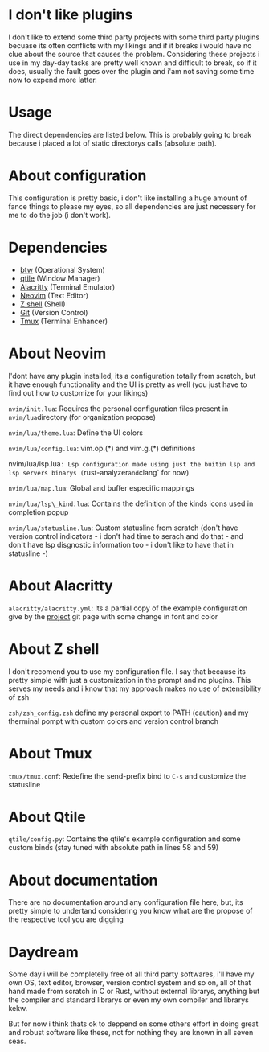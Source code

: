# I don't like plugins
I don't like to extend some third party projects with some third party plugins becuase its often conflicts with my likings and if it breaks i would have no clue about the source that causes the problem. Considering these projects i use in my day-day tasks are pretty well known and difficult to break, so if it does, usually the fault goes over the plugin and i'am not saving some time now to expend more latter.

# Usage
The direct dependencies are listed below. This is probably going to break because i placed a lot of static directorys calls (absolute path).

# About configuration
This configuration is pretty basic, i don't like installing a huge amount of fance things to please my eyes, so all dependencies are just necessery for me to do the job (i don't work).

# Dependencies
* [btw](https://archlinux.org/) (Operational System)
* [qtile](https://qtile.org/) (Window Manager)
* [Alacritty](https://github.com/alacritty/alacritty) (Terminal Emulator)
* [Neovim](https://neovim.io/) (Text Editor)
* [Z shell](https://github.com/ohmyzsh/ohmyzsh/wiki/Installing-ZSH) (Shell)
* [Git](https://git-scm.com/) (Version Control)
* [Tmux](https://github.com/tmux/tmux/wiki) (Terminal Enhancer)

# About Neovim
I'dont have any plugin installed, its a configuration totally from scratch, but it have enough functionality and the UI is pretty as well (you just have to find out how to customize for your likings)

`nvim/init.lua`: Requires the personal configuration files present in `nvim/lua`directory (for organization propose)

`nvim/lua/theme.lua`: Define the UI colors

`nvim/lua/config.lua`: vim.op.(\*) and vim.g.(\*) definitions

nvim/lua/lsp.lua`: Lsp configuration made using just the buitin lsp and lsp servers binarys (`rust-analyzer` and `clang` for now)

`nvim/lua/map.lua`: Global and buffer especific mappings 

`nvim/lua/lsp\_kind.lua`: Contains the definition of the kinds icons used in completion popup

`nvim/lua/statusline.lua`: Custom statusline from scratch (don't have version control indicators - i don't had time to serach and do that -  and don't have lsp disgnostic information too - i don't like to have that in statusline -)

# About Alacritty
`alacritty/alacritty.yml`: Its a partial copy of the example configuration give by the [project](https://github.com/alacritty/alacritty) git page with some change in font and color

# About Z shell
I don't recomend you to use my configuration file. I say that because its pretty simple with just a customization in the prompt and no plugins. This serves my needs and i know that my approach makes no use of extensibility of zsh

`zsh/zsh_config.zsh` define my personal export to PATH (caution) and my therminal pompt with custom colors and version control branch

# About Tmux
`tmux/tmux.conf`: Redefine the send-prefix bind to `C-s` and customize the statusline

# About Qtile
`qtile/config.py`: Contains the qtile's example configuration and some custom binds (stay tuned with absolute path in lines 58 and 59)

# About documentation
There are no documentation around any configuration file here, but, its pretty simple to undertand considering you know what are the propose of the respective tool you are digging

# Daydream
Some day i will be completelly free of all third party softwares, i'll have my own OS, text editor, browser, version control system and so on, all of that hand made from scratch in C or Rust, without external librarys, anything but the compiler and standard librarys or even my own compiler and librarys kekw.

But for now i think thats ok to deppend on some others effort in doing great and robust software like these, not for nothing they are known in all seven seas.
